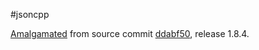 #jsoncpp

[Amalgamated](https://github.com/open-source-parsers/jsoncpp/wiki/Amalgamated-\(Possibly-outdated\))
from source commit
[ddabf50](https://github.com/open-source-parsers/jsoncpp/commit/ddabf50f72cf369bf652a95c4d9fe31a1865a781),
release 1.8.4.
